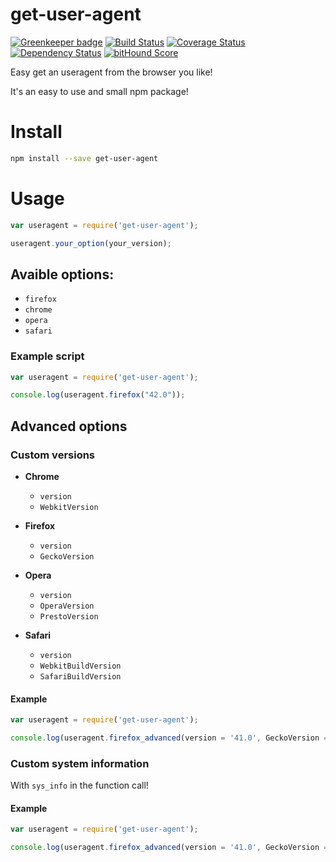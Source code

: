 # get-user-agent

[![Greenkeeper badge](https://badges.greenkeeper.io/fscherwi/get-user-agent.svg)](https://greenkeeper.io/) [![Build Status](https://travis-ci.org/fscherwi/get-user-agent.svg?branch=master)](https://travis-ci.org/fscherwi/get-user-agent) [![Coverage Status](https://coveralls.io/repos/fscherwi/get-user-agent/badge.svg?branch=master&service=github)](https://coveralls.io/github/fscherwi/get-user-agent?branch=master) [![Dependency Status](https://david-dm.org/fscherwi/get-user-agent.svg)](https://david-dm.org/fscherwi/get-user-agent) [![bitHound Score](https://www.bithound.io/github/fscherwi/get-user-agent/badges/score.svg)](https://www.bithound.io/github/fscherwi/get-user-agent)

Easy get an useragent from the browser you like!

It's an easy to use and small npm package!

# Install

```bash
npm install --save get-user-agent
```

# Usage

```javascript
var useragent = require('get-user-agent');

useragent.your_option(your_version);
```

## Avaible options:

- `firefox`
- `chrome`
- `opera`
- `safari`

### Example script

```javascript
var useragent = require('get-user-agent');

console.log(useragent.firefox("42.0"));
```

## Advanced options

### Custom versions

- **Chrome**

  - `version`
  - `WebkitVersion`

- **Firefox**

  - `version`
  - `GeckoVersion`

- **Opera**

  - `version`
  - `OperaVersion`
  - `PrestoVersion`

- **Safari**

  - `version`
  - `WebkitBuildVersion`
  - `SafariBuildVersion`

#### Example

```javascript
var useragent = require('get-user-agent');

console.log(useragent.firefox_advanced(version = '41.0', GeckoVersion = '20100101'));
```

### Custom system information

With `sys_info` in the function call!

#### Example

```javascript
var useragent = require('get-user-agent');

console.log(useragent.firefox_advanced(version = '41.0', GeckoVersion = '20100101', SysInfo = 'Macintosh; Intel Mac OS X 10.11'));
```
